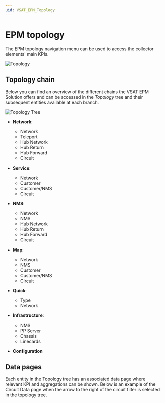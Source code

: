 ```yaml
---
uid: VSAT_EPM_Topology
---
```


# EPM topology

The EPM topology navigation menu can be used to access the collector elements' main KPIs.

![Topology](~/user-guide/images/VSAT_EPM_Topology.png)

## Topology chain

Below you can find an overview of the different chains the VSAT EPM Solution offers and can be accessed in the *Topology* tree and their subsequent entities available at each branch.

![Topology Tree](~/user-guide/images/Topology_Tree.png)

- **Network**:

  - Network
  - Teleport
  - Hub Network
  - Hub Return
  - Hub Forward
  - Circuit

- **Service**:

  - Network
  - Customer
  - Customer/NMS
  - Circuit

- **NMS**:

  - Network
  - NMS
  - Hub Network
  - Hub Return
  - Hub Forward
  - Circuit

- **Map**:

  - Network
  - NMS
  - Customer
  - Customer/NMS
  - Circuit

- **Quick**:

  - Type
  - Network

- **Infrastructure**:

  - NMS
  - PP Server
  - Chassis
  - Linecards

- **Configuration**

## Data pages

Each entity in the Topology tree has an associated data page where relevant KPI and aggregations can be shown. Below is an example of the Circuit Data page when the arrow to the right of the circuit filter is selected in the topology tree.